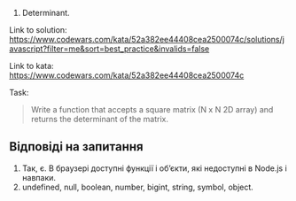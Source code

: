 1. Determinant.

Link to solution: https://www.codewars.com/kata/52a382ee44408cea2500074c/solutions/javascript?filter=me&sort=best_practice&invalids=false

Link to kata: https://www.codewars.com/kata/52a382ee44408cea2500074c

Task:
> Write a function that accepts a square matrix (N x N 2D array) and returns the determinant of the matrix.

## Відповіді на запитання
1. Так, є. В браузері доступні функції і обʼєкти, які недоступні в Node.js і навпаки.
2. undefined, null, boolean, number, bigint, string, symbol, object.